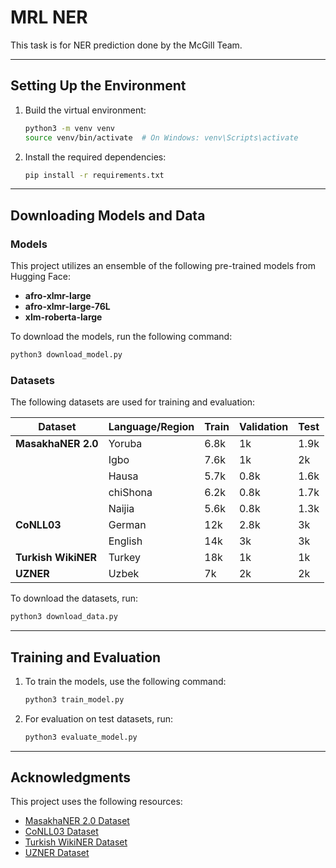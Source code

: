# MRL NER

This task is for NER prediction done by the McGill Team.

---

## **Setting Up the Environment**

1. Build the virtual environment:
   ```bash
   python3 -m venv venv
   source venv/bin/activate  # On Windows: venv\Scripts\activate
   ```

2. Install the required dependencies:
   ```bash
   pip install -r requirements.txt
   ```

---

## **Downloading Models and Data**

### **Models**

This project utilizes an ensemble of the following pre-trained models from Hugging Face:

- **afro-xlmr-large**
- **afro-xlmr-large-76L**
- **xlm-roberta-large**

To download the models, run the following command:
```bash
python3 download_model.py
```

### **Datasets**

The following datasets are used for training and evaluation:

| **Dataset**            | **Language/Region** | **Train** | **Validation** | **Test** |
|-------------------------|---------------------|-----------|----------------|----------|
| **MasakhaNER 2.0**      | Yoruba              | 6.8k      | 1k             | 1.9k     |
|                         | Igbo                | 7.6k      | 1k             | 2k       |
|                         | Hausa               | 5.7k      | 0.8k           | 1.6k     |
|                         | chiShona            | 6.2k      | 0.8k           | 1.7k     |
|                         | Naijia              | 5.6k      | 0.8k           | 1.3k     |
| **CoNLL03**             | German              | 12k       | 2.8k           | 3k       |
|                         | English             | 14k       | 3k             | 3k       |
| **Turkish WikiNER**     | Turkey              | 18k       | 1k             | 1k       |
| **UZNER**               | Uzbek               | 7k        | 2k             | 2k       |

To download the datasets, run:
```bash
python3 download_data.py
```

---

## **Training and Evaluation**

1. To train the models, use the following command:
   ```bash
   python3 train_model.py
   ```

2. For evaluation on test datasets, run:
   ```bash
   python3 evaluate_model.py
   ```

---

## **Acknowledgments**

This project uses the following resources:

- [MasakhaNER 2.0 Dataset](https://arxiv.org/abs/2106.13807)
- [CoNLL03 Dataset](https://www.clips.uantwerpen.be/conll2003/ner/)
- [Turkish WikiNER Dataset](https://github.com/stefan-it/turkish-nlp-suite)
- [UZNER Dataset](https://github.com/layik/uzner)

